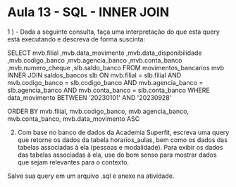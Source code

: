 # Aula 13 - SQL - INNER JOIN

1 ) - Dada a seguinte consulta, faça uma interpretação do que esta query está executando e descreva de forma suscinta:

SELECT
mvb.filial
,mvb.data_movimento
,mvb.data_disponibilidade
,mvb.codigo_banco
,mvb.agencia_banco
,mvb.conta_banco
,mvb.numero_cheque
,slb.saldo_banco
FROM
movimentos_bancarios mvb
INNER JOIN saldos_bancos slb ON mvb.filial = slb.filial
AND mvb.codigo_banco = slb.codigo_banco
AND mvb.agencia_banco = slb.agencia_banco
AND mvb.conta_banco = slb.conta_banco
WHERE
data_movimento BETWEEN '20230101' AND '20230928'

ORDER BY
mvb.filial, mvb.codigo_banco, mvb.agencia_banco,
mvb.conta_banco, mvb.data_movimento ASC

2. Com base no banco de dados da Academia Superfit, escreva uma query que retorne os dados da tabela horarios_aulas, bem como os dados das tabelas associadas à ela (pessoas e modalidade).
   Para exibir os dados das tabelas associadas à ela, use do bom senso para mostrar dados que sejam relevantes para o contexto.

Salve sua query em um arquivo .sql e anexe na atividade.
